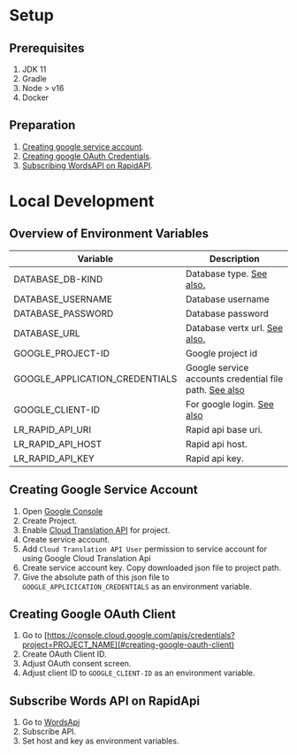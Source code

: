 # Setup

## Prerequisites

1. JDK 11
2. Gradle
3. Node > v16
4. Docker

## Preparation

1. [Creating google service account](#creating-google-service-account).
2. [Creating google OAuth Credentials](#creating-google-oauth-client).
3. [Subscribing WordsAPI on RapidAPI](#subscribe-words-api-on-rapidapi).

# Local Development

## Overview of Environment Variables

| Variable                       | Description                                                                                                    |
|--------------------------------|----------------------------------------------------------------------------------------------------------------|
| DATABASE_DB-KIND               | Database type. [See also.](https://quarkus.io/guides/all-config#quarkus-datasource_quarkus.datasource.db-kind) |
| DATABASE_USERNAME              | Database username                                                                                              |
| DATABASE_PASSWORD              | Database password                                                                                              |
| DATABASE_URL                   | Database vertx url. [See also.](https://quarkus.io/guides/hibernate-reactive#hr-getting-started)               |
| GOOGLE_PROJECT-ID              | Google project id                                                                                              |
| GOOGLE_APPLICATION_CREDENTIALS | Google service accounts credential file path. [See also](#creating-google-service-account)                     |
| GOOGLE_CLIENT-ID               | For google login. [See also](#creating-google-oauth-client)                                                    |
| LR_RAPID_API_URI               | Rapid api base uri.                                                                                            |
| LR_RAPID_API_HOST              | Rapid api host.                                                                                                |
| LR_RAPID_API_KEY               | Rapid api key.                                                                                                 |

## Creating Google Service Account

1. Open [Google Console](https://console.cloud.google.com)
2. Create Project.
3. Enable [Cloud Translation API](https://console.cloud.google.com/apis/library/translate.googleapis.com) for project.
4. Create service account.
5. Add `Cloud Translation API User` permission to service account for using Google Cloud Translation Api
6. Create service account key. Copy downloaded json file to project path.
7. Give the absolute path of this json file to `GOOGLE_APPLICICATION_CREDENTIALS` as an environment variable.

## Creating Google OAuth Client

1. Go to [https://console.cloud.google.com/apis/credentials?project=PROJECT_NAME](#creating-google-oauth-client)
2. Create OAuth Client ID.
3. Adjust OAuth consent screen.
4. Adjust client ID to `GOOGLE_CLIENT-ID` as an environment variable.

## Subscribe Words API on RapidApi

1. Go to [WordsApi](https://rapidapi.com/dpventures/api/wordsapi)
2. Subscribe API.
3. Set host and key as environment variables.
